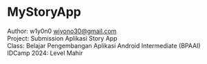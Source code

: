 # MyStoryApp
Author: w1y0n0 <wiyono30@gmail.com>  
Project: Submission Aplikasi Story App  
Class: Belajar Pengembangan Aplikasi Android Intermediate (BPAAI)  
IDCamp 2024: Level Mahir  
